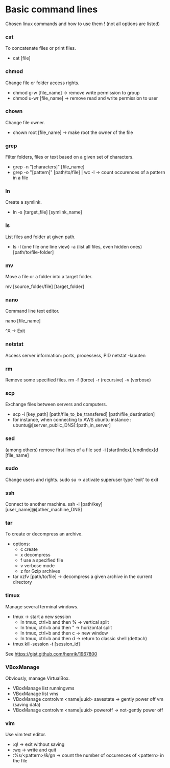 # Basic command lines
Chosen linux commands and how to use them ! (not all options are listed)

### cat
To concatenate files or print files.
* cat [file]

### chmod
Change file or folder access rights.
* chmod g-w [file_name] -> remove write permission to group
* chmod u-wr [file_name] -> remove read and write permission to user

### chown
Change file owner.
* chown root [file_name] -> make root the owner of the file

### grep
Filter folders, files or text based on a given set of characters.
* grep -n "[characters]" [file_name]
* grep -o "[pattern]" [path/to/file] | wc -l -> count occurences of a pattern in a file

### ln
Create a symlink.
* ln -s [target_file] [symlink_name]

### ls
List files and folder at given path.
* ls -l (one file one line view) -a (list all files, even hidden ones) [path/to/file-folder]

### mv
Move a file or a folder into a target folder.

mv [source_folder/file] [target_folder]

### nano
Command line text editor.

nano [file_name]

^X -> Exit

### netstat
Access server information: ports, processess, PID
netstat -laputen

### rm
Remove some specified files.
rm -f (force) -r (recursive) -v (verbose)

### scp
Exchange files between servers and computers.
* scp -i [key_path] [path/file_to_be_transfered] [path/file_destination]
* for instance, when connecting to AWS ubuntu instance : ubuntu@[server_public_DNS]:[path_in_server] 

### sed
(among others) remove first lines of a file
sed -i [startIndex],[endIndex]d [file_name]

### sudo
Change users and rights.
sudo su -> activate superuser
type 'exit' to exit

### ssh
Connect to another machine.
ssh -i [path/key] [user_name]@[other_machine_DNS]

### tar
To create or decompress an archive.
* options:
  * c create
  * x decompress
  * f use a specified file
  * v verbose mode
  * z for Gzip archives
* tar xzfv [path/to/file] -> decompress a given archive in the current directory

### timux
Manage several terminal windows.
* tmux -> start a new session
  * In tmux, ctrl+b and then % -> vertical split
  * In tmux, ctrl+b and then " -> horizontal split
  * In tmux, ctrl+b and then c -> new window
  * In tmux, ctrl+b and then d -> return to classic shell (dettach)
* tmux kill-session -t [session_id]

See https://gist.github.com/henrik/1967800

### VBoxManage
Obviously, manage VirtualBox.
* VBoxManage list runningvms
* VBoxManage list vms
* VBoxManage controlvm \<name|uuid\> savestate -> gently power off vm (saving data)
* VBoxManage controlvm \<name|uuid\> poweroff -> not-gently power off

### vim
Use vim text editor.
* :q! -> exit without saving
* :wq -> write and quit
* :%s/\<pattern\>/&/gn -> count the number of occurences of \<pattern\> in the file
